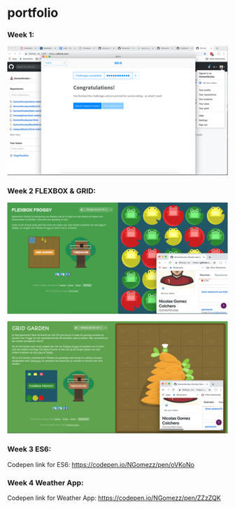 # portfolio


### Week 1:


![](lab1/BewijsWeek1.png)


### Week 2 FLEXBOX & GRID:


![](lab2/Prove_Froggy_Nicolas.png)


![](lab2/Prove_GridGarden_Nicolas.png)



### Week 3 ES6: 

Codepen link for ES6: https://codepen.io/NGomezz/pen/oVKoNo



### Week 4 Weather App:

Codepen link for Weather App: https://codepen.io/NGomezz/pen/ZZzZQK




